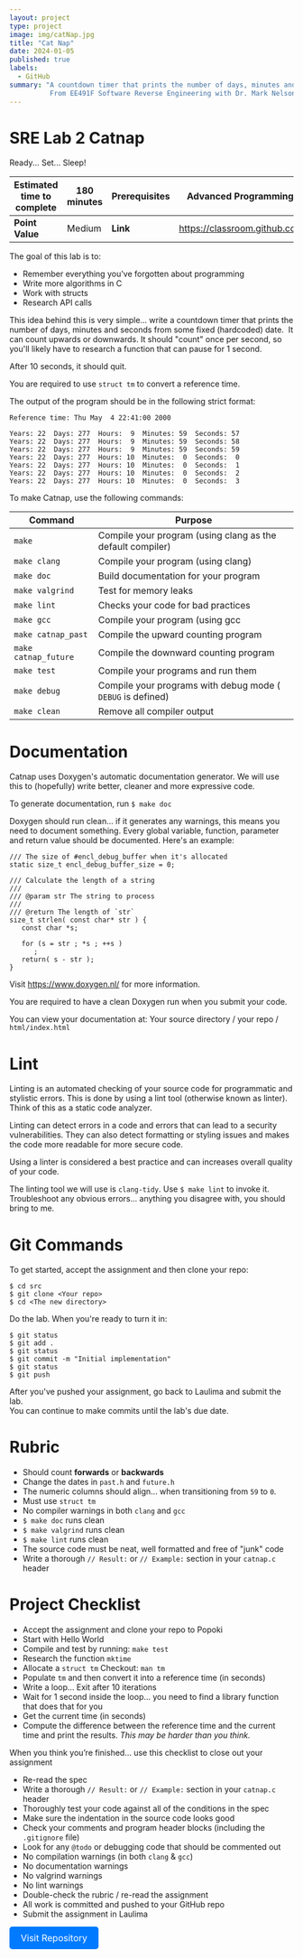 ```yaml
---
layout: project
type: project
image: img/catNap.jpg
title: "Cat Nap"
date: 2024-01-05
published: true
labels:
  - GitHub
summary: "A countdown timer that prints the number of days, minutes and seconds from some fixed (hardcoded) date.
          From EE491F Software Reverse Engineering with Dr. Mark Nelson"
---
```

SRE Lab 2 Catnap
================

Ready... Set... Sleep!

| **Estimated time to complete** | 180 minutes | **Prerequisites** | Advanced Programming Assessment         |
|--------------------------------|-------------|-------------------|-----------------------------------------|
| **Point Value**                | Medium      | **Link**          | https://classroom.github.com/a/3ejOw7Qf |


The goal of this lab is to:
  - Remember everything you've forgotten about programming
  - Write more algorithms in C
  - Work with structs
  - Research API calls


This idea behind this is very simple... write a countdown timer that prints the
number of days, minutes and seconds from some fixed (hardcoded) date.  It can
count upwards or downwards.  It should "count" once per second, so you'll 
likely have to research a function that can pause for 1 second.

After 10 seconds, it should quit.

You are required to use `struct tm` to convert a reference time.

The output of the program should be in the following strict format:
````
Reference time: Thu May  4 22:41:00 2000

Years: 22  Days: 277  Hours:  9  Minutes: 59  Seconds: 57 
Years: 22  Days: 277  Hours:  9  Minutes: 59  Seconds: 58 
Years: 22  Days: 277  Hours:  9  Minutes: 59  Seconds: 59 
Years: 22  Days: 277  Hours: 10  Minutes:  0  Seconds:  0 
Years: 22  Days: 277  Hours: 10  Minutes:  0  Seconds:  1 
Years: 22  Days: 277  Hours: 10  Minutes:  0  Seconds:  2 
Years: 22  Days: 277  Hours: 10  Minutes:  0  Seconds:  3 
````

To make Catnap, use the following commands:

| Command              | Purpose                                                    |
|----------------------|------------------------------------------------------------|
| `make`               | Compile your program (using clang as the default compiler) |
| `make clang`         | Compile your program (using clang)                         |
| `make doc`           | Build documentation for your program                       |
| `make valgrind`      | Test for memory leaks                                      |
| `make lint`          | Checks your code for bad practices                         |
| `make gcc`           | Compile your program (using gcc                            |
| `make catnap_past`   | Compile the upward counting program                        |
| `make catnap_future` | Compile the downward counting program                      |
| `make test`          | Compile your programs and run them                         |
| `make debug`         | Compile your programs with debug mode ( `DEBUG` is defined)|
| `make clean`         | Remove all compiler output                                 |


# Documentation
Catnap uses Doxygen's automatic documentation generator.  We will use this to 
(hopefully) write better, cleaner and more expressive code.  

To generate documentation, run `$ make doc`

Doxygen should run clean... if it generates any warnings, this means you need 
to document something.  Every global variable, function, parameter and return 
value should be documented.  Here's an example:

    /// The size of #encl_debug_buffer when it's allocated
    static size_t encl_debug_buffer_size = 0;
    
    /// Calculate the length of a string
    ///
    /// @param str The string to process
    ///
    /// @return The length of `str`
    size_t strlen( const char* str ) {
       const char *s;
    
       for (s = str ; *s ; ++s )
          ;
       return( s - str );
    }

Visit https://www.doxygen.nl/ for more information.

You are required to have a clean Doxygen run when you submit your code.

You can view your documentation at:  Your source directory / your repo / `html/index.html`


# Lint
Linting is an automated checking of your source code for programmatic and 
stylistic errors.  This is done by using a lint tool (otherwise known as linter).  
Think of this as a static code analyzer.

Linting can detect errors in a code and errors that can lead to a security 
vulnerabilities.  They can also detect formatting or styling issues and makes 
the code more readable for more secure code.

Using a linter is considered a best practice and can increases overall quality 
of your code.

The linting tool we will use is `clang-tidy`.  Use `$ make lint` to invoke it.
Troubleshoot any obvious errors... anything you disagree with, you should bring
to me.


# Git Commands
To get started, accept the assignment and then clone your repo:

    $ cd src
    $ git clone <Your repo>
    $ cd <The new directory>

Do the lab.  When you're ready to turn it in:

    $ git status
    $ git add .
    $ git status
    $ git commit -m "Initial implementation"
    $ git status
    $ git push

After you've pushed your assignment, go back to Laulima and submit the lab.  
You can continue to make commits until the lab's due date.


# Rubric
  - Should count **forwards** or **backwards**
  - Change the dates in `past.h` and `future.h`
  - The numeric columns should align... when transitioning from `59` to `0`.
  - Must use `struct tm`
  - No compiler warnings in both `clang` and `gcc`
  - `$ make doc` runs clean
  - `$ make valgrind` runs clean
  - `$ make lint` runs clean
  - The source code must be neat, well formatted and free of "junk" code
  - Write a thorough `// Result:`  or `// Example:` section in your `catnap.c` header




# Project Checklist
  - Accept the assignment and clone your repo to Popoki
  - Start with Hello World
  - Compile and test by running:  `make test`
  - Research the function `mktime` 
  - Allocate a `struct tm`     Checkout:  `man tm`
  - Populate `tm` and then convert it into a reference time (in seconds)
  - Write a loop... Exit after 10 iterations
  - Wait for 1 second inside the loop… you need to find a library function that 
    does that for you
  - Get the current time (in seconds)
  - Compute the difference between the reference time and the current time and 
    print the results.  _This may be harder than you think._

When you think you’re finished… use this checklist to close out your assignment
  - Re-read the spec
  - Write a thorough `// Result:`  or `// Example:` section in your `catnap.c` header
  - Thoroughly test your code against all of the conditions in the spec
  - Make sure the indentation in the source code looks good
  - Check your comments and program header blocks (including the `.gitignore` file)
  - Look for any `@todo` or debugging code that should be commented out
  - No compilation warnings (in both `clang` & `gcc`)
  - No documentation warnings
  - No valgrind warnings
  - No lint warnings
  - Double-check the rubric / re-read the assignment
  - All work is committed and pushed to your GitHub repo
  - Submit the assignment in Laulima


<a href="https://github.com/SRE-Nelson/sre_lab2_catnap-Zeniscribbles.git" style="display: inline-block; padding: 10px 20px; font-size: 16px; color: #fff; background-color: #007bff; text-align: center; border-radius: 5px; text-decoration: none;">Visit Repository</a>


